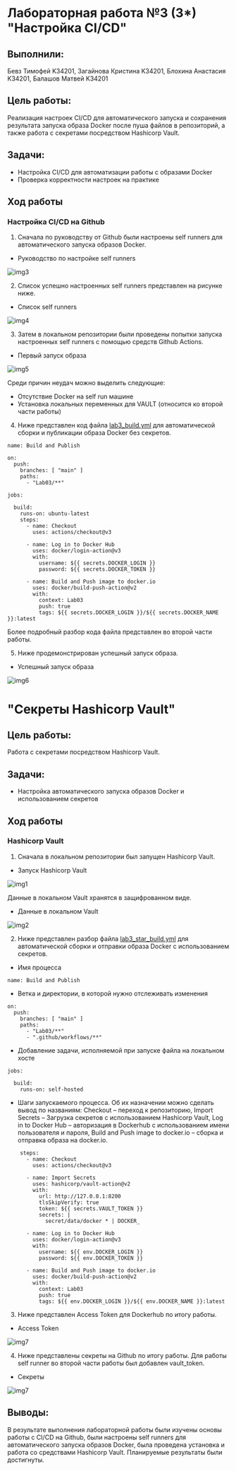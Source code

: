 # Лабораторная работа №3 (3*) "Настройка CI/CD"

## Выполнили: 
Бевз Тимофей K34201, Загайнова Кристина K34201, Блохина Анастасия K34201, Балашов Матвей K34201

## Цель работы:
Реализация настроек CI/CD для автоматического запуска и сохранения результата запуска образа Docker после пуша файлов в репозиторий, а также работа с секретами посредством Hashicorp Vault.

## Задачи:
* Настройка CI/CD для автоматизации работы с образами Docker
* Проверка корректности настроек на практике

## Ход работы

### Настройка CI/CD на Github

1.  Сначала по руководству от Github были настроены self runners для автоматического запуска образов Docker.

* Руководство по настройке self runners

![img3](./img/lab3_self_runner.jpg)

2. Список успешно настроенных self runners представлен на рисунке ниже.

* Список self runners

![img4](./img/lab3_runners.jpg)

3. Затем в локальном репозитории были проведены попытки запуска настроенных self runners с помощью средств Github Actions.

* Первый запуск образа

![img5](./img/lab3_gh_act.jpg)

Среди причин неудач можно выделить следующие:

* Отсутствие Docker на self run машине
* Установка локальных переменных для VAULT (относится ко второй части работы)

4.  Ниже представлен код файла [lab3_build.yml](https://github.com/T1vz/itmo_clouds/blob/main/.github/workflows/lab3_star_build.yml) для автоматической сборки и публикации образа Docker без секретов.

```
name: Build and Publish

on:
  push:
    branches: [ "main" ]
    paths:
      - "Lab03/**"

jobs:

  build:
    runs-on: ubuntu-latest
    steps:
      - name: Checkout
        uses: actions/checkout@v3

      - name: Log in to Docker Hub
        uses: docker/login-action@v3
        with:
          username: ${{ secrets.DOCKER_LOGIN }}
          password: ${{ secrets.DOCKER_TOKEN }}

      - name: Build and Push image to docker.io
        uses: docker/build-push-action@v2
        with:
          context: Lab03
          push: true
          tags: ${{ secrets.DOCKER_LOGIN }}/${{ secrets.DOCKER_NAME }}:latest
```

Более подробный разбор кода файла представлен во второй части работы.

5. Ниже продемонстрирован успешный запуск образа.

* Успешный запуск образа

![img6](./img/lab3_success.jpg)

# "Секреты Hashicorp Vault"

## Цель работы:
Работа с секретами посредством Hashicorp Vault.

## Задачи:
* Настройка автоматического запуска образов Docker и использованием секретов

## Ход работы

### Hashicorp Vault

1.  Сначала в локальном репозитории был запущен Hashicorp Vault. 

* Запуск Hashicorp Vault

![img1](./img/lab3_vault.jpg)

Данные в локальном Vault хранятся в защифрованном виде.

* Данные в локальном Vault

![img2](./img/lab3_vault_check.jpg)

2. Ниже представлен разбор файла [lab3_star_build.yml](https://github.com/T1vz/itmo_clouds/blob/main/.github/workflows/lab3_star_build.yml) для автоматической сборки и отправки образа Docker с использованием секретов.

* Имя процесса

```
name: Build and Publish
```

* Ветка и директории, в которой нужно отслеживать изменения
```
on:
  push:
    branches: [ "main" ]
    paths:
      - "Lab03/**"
      - ".github/workflows/**"
```

* Добавление задачи, исполняемой при запуске файла на локальном хосте

```
jobs:

  build:
    runs-on: self-hosted
```
* Шаги запускаемого процесса. Об их назначении можно сделать вывод по названиям: Checkout – переход к репозиторию, Import Secrets – Загрузка секретов с использованием Hashicorp Vault, Log in to Docker Hub – авторизация в Dockerhub с использованием имени пользователя и пароля, Build and Push image to docker.io – сборка и отправка образа на docker.io.

```
    steps:
      - name: Checkout
        uses: actions/checkout@v3

      - name: Import Secrets
        uses: hashicorp/vault-action@v2
        with:
          url: http://127.0.0.1:8200
          tlsSkipVerify: true
          token: ${{ secrets.VAULT_TOKEN }}
          secrets: |
            secret/data/docker * | DOCKER_

      - name: Log in to Docker Hub
        uses: docker/login-action@v3
        with:
          username: ${{ env.DOCKER_LOGIN }}
          password: ${{ env.DOCKER_TOKEN }}

      - name: Build and Push image to docker.io
        uses: docker/build-push-action@v2
        with:
          context: Lab03
          push: true
          tags: ${{ env.DOCKER_LOGIN }}/${{ env.DOCKER_NAME }}:latest
```

3.  Ниже представлен Access Token для Dockerhub по итогу работы.

* Access Token

![img7](./img/lab3_acc_token.jpg)

4.  Ниже представлены секреты на Github по итогу работы. Для работы self runner во второй части работы был добавлен vault_token.

* Секреты

![img7](./img/lab3_secrets.jpg)

## Выводы:
В результате выполнения лабораторной работы были изучены основы работы с CI/CD на Github, были настроены self runners для автоматического запуска образов Docker, была проведена установка и работа со средствами Hashicorp Vault.
Планируемые результаты были достигнуты.
